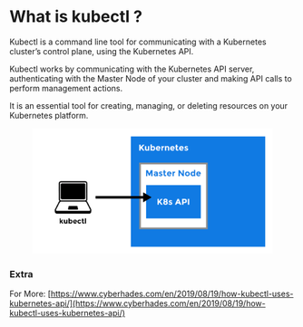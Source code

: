 # What is kubectl ?

Kubectl is a command line tool for communicating with a Kubernetes cluster’s control plane, using the Kubernetes API.

Kubectl works by communicating with the Kubernetes API server, authenticating with the Master Node of your cluster and making API calls to perform management actions.

It is an essential tool for creating, managing, or deleting resources on your Kubernetes platform.

<figure><img src="../.gitbook/assets/image (27).png" alt=""><figcaption></figcaption></figure>



### Extra

For More: [https://www.cyberhades.com/en/2019/08/19/how-kubectl-uses-kubernetes-api/](https://www.cyberhades.com/en/2019/08/19/how-kubectl-uses-kubernetes-api/)
